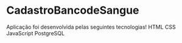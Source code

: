 # CadastroBancodeSangue


Aplicação foi desenvolvida pelas seguintes tecnologias!
HTML 
CSS
JavaScript 
PostgreSQL 
